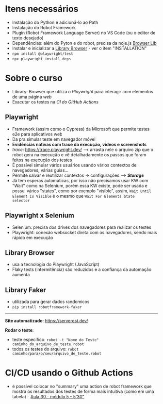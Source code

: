 # Itens necessários
- Instalação do Python e adicioná-lo ao Path
- Instalação do Robot Framework
- Plugin (Robot Framework Language Server) no VS Code (ou o editor de texto desejado)
- Dependências: além do Pyton e do robot, precisa da noje.js [Browser Lib](https://robotframework-browser.org/)
- Instalar e inicializar a [Library Browser](https://robotframework-browser.org/) - ver o item "INSTALLATION"
- `npm install @playwright/test`
- `npx playwright install-deps`

# Sobre o curso
- Library: Browser que utiliza o *Playwright* para interagir com elementos de uma página *web*
- Exacutar os testes na *CI do GitHub Actions*

## Playwright
- Framework (assim como o Cypress) da Microsoft que permite testes e2e para aplicativos web
- Da pra simular teste em navegador móvel
- **Evidências nativas com trace da execução, vídeos e screenshots**
- *trace*: https://trace.playwright.dev/ --> arrasta nele o arquivo zip que o robot gera na execução e vê detalhadamente os passos que foram feitos na execução dos testes
- É possível simular vários usuários usando vários contextos de navegadores, várias guias...
- Permite salvar e reutilizar contextos -> configurações --> ***Storage***
- Já tem esperas automáticas, por isso não precisamos usar KW com "Wait" como na Selenium, porém essa KW existe, pode ser usada e possui vários "states", como por exemplo "visible", assim, `Wait Until Element Is Visible` é o mesmo que `Wait For Elements State    selector`

## Playwright x Selenium
- Selenium: precisa dos drives dos navegadores para realizar os testes
- Playwright: conexão websocket direta com os navegadores, sendo mais rápido em execução

## Library Browser
- usa a tecnologia do Playwright (JavaScript)
- Flaky tests (intermitência) são reduzidos e a confiança da automação aumenta

## Library Faker
- utilizada para gerar dados randomicos
- `pip install robotframework-faker`

---

**Site automatizado**: https://serverest.dev/

**Rodar o teste**:
- teste específico: `robot -t "Nome do Teste" caminho_do_arquivo_de_teste.robot`
- todos os testes do arquivo: `robot caminho/para/o/seu/arquivo_de_teste.robot`

# CI/CD usando o Github Actions
- é possível colocar no "summary" uma action de robot framework que mostra os resultados dos testes de forma mais intuitiva (como em uma tabela) - [Aula 30 - módulo 5 - 5'30"](https://www.udemy.com/course/robot-framework-com-playwright-e-github-actions/learn/lecture/37223652#questions/19678376)

